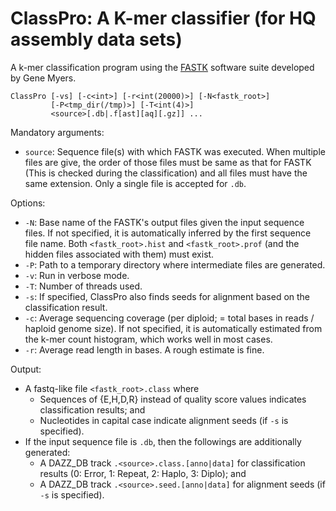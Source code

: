 # ClassPro: A K-mer classifier (for HQ assembly data sets)

A k-mer classification program using the [FASTK](https://github.com/thegenemyers/FASTK) software suite developed by Gene Myers.

```text
ClassPro [-vs] [-c<int>] [-r<int(20000)>] [-N<fastk_root>]
         [-P<tmp_dir(/tmp)>] [-T<int(4)>]
         <source>[.db|.f[ast][aq][.gz]] ...
```

Mandatory arguments:

- `source`: Sequence file(s) with which FASTK was executed. When multiple files are give, the order of those files must be same as that for FASTK (This is checked during the classification) and all files must have the same extension. Only a single file is accepted for `.db`.

Options:

- `-N`: Base name of the FASTK's output files given the input sequence files. If not specified, it is automatically inferred by the first sequence file name. Both `<fastk_root>.hist` and `<fastk_root>.prof` (and the hidden files associated with them) must exist.
- `-P`: Path to a temporary directory where intermediate files are generated.
- `-v`: Run in verbose mode.
- `-T`: Number of threads used.
- `-s`: If specified, ClassPro also finds seeds for alignment based on the classification result.
- `-c`: Average sequencing coverage (per diploid; = total bases in reads / haploid genome size). If not specified, it is automatically estimated from the k-mer count histogram, which works well in most cases.
- `-r`: Average read length in bases. A rough estimate is fine.

Output:

- A fastq-like file `<fastk_root>.class` where
  - Sequences of {E,H,D,R} instead of quality score values indicates classification results; and
  - Nucleotides in capital case indicate alignment seeds (if `-s` is specified).
- If the input sequence file is `.db`, then the followings are additionally generated:
  - A DAZZ_DB track `.<source>.class.[anno|data]` for classification results (0: Error, 1: Repeat, 2: Haplo, 3: Diplo); and
  - A DAZZ_DB track `.<source>.seed.[anno|data]` for alignment seeds (if `-s` is specified).
